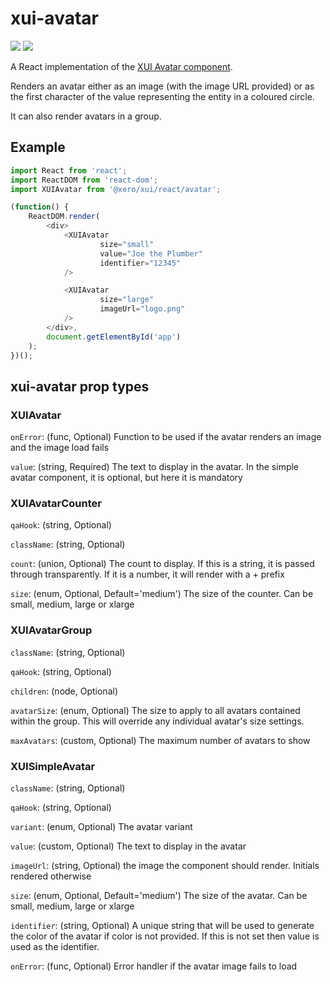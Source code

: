 xui-avatar
===========
![](https://img.shields.io/badge/XUI-^10.15.0-blue.svg)
![](https://img.shields.io/badge/React-^15.5.4-blue.svg)

A React implementation of the [XUI Avatar component](https://github.dev.xero.com/pages/UXE/xui/#master/section-avatars.html).

Renders an avatar either as an image (with the image URL provided) or as the first character of the value representing the entity in a coloured circle.

It can also render avatars in a group.

## Example
```js
import React from 'react';
import ReactDOM from 'react-dom';
import XUIAvatar from '@xero/xui/react/avatar';

(function() {
	ReactDOM.render(
		<div>
			<XUIAvatar
					size="small"
					value="Joe the Plumber"
					identifier="12345"
			/>

			<XUIAvatar
					size="large"
					imageUrl="logo.png"
			/>
		</div>,
		document.getElementById('app')
	);
})();
```

## xui-avatar prop types

### XUIAvatar
`onError`: (func, Optional) Function to be used if the avatar renders an image and the image load fails

`value`: (string, Required)  The text to display in the avatar. In the simple avatar component, it is optional, but here it is mandatory


### XUIAvatarCounter
`qaHook`: (string, Optional)

`className`: (string, Optional)

`count`: (union, Optional) The count to display. If this is a string, it is passed through transparently. If it is a number, it will render with a + prefix

`size`: (enum, Optional, Default='medium') The size of the counter. Can be small, medium, large or xlarge


### XUIAvatarGroup
`className`: (string, Optional)

`qaHook`: (string, Optional)

`children`: (node, Optional)

`avatarSize`: (enum, Optional) The size to apply to all avatars contained within the group. This will override any individual avatar's size settings.

`maxAvatars`: (custom, Optional) The maximum number of avatars to show


### XUISimpleAvatar
`className`: (string, Optional)

`qaHook`: (string, Optional)

`variant`: (enum, Optional) The avatar variant

`value`: (custom, Optional) The text to display in the avatar

`imageUrl`: (string, Optional) the image the component should render. Initials rendered otherwise

`size`: (enum, Optional, Default='medium') The size of the avatar. Can be small, medium, large or xlarge

`identifier`: (string, Optional) A unique string that will be used to generate the color of the avatar if color is not provided. If this is not set then value is used as the identifier.

`onError`: (func, Optional) Error handler if the avatar image fails to load
